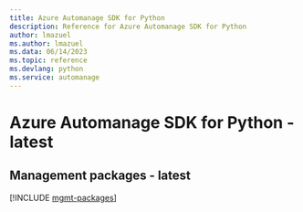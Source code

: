 ```yaml
---
title: Azure Automanage SDK for Python
description: Reference for Azure Automanage SDK for Python
author: lmazuel
ms.author: lmazuel
ms.data: 06/14/2023
ms.topic: reference
ms.devlang: python
ms.service: automanage
---
```

# Azure Automanage SDK for Python - latest

## Management packages - latest
[!INCLUDE [mgmt-packages](automanage-mgmt-index.md)]
